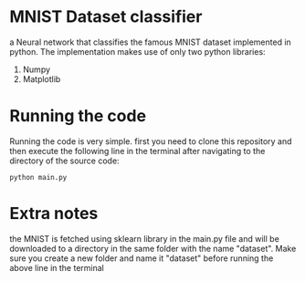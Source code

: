 # MNIST Dataset classifier

a Neural network that classifies the famous MNIST dataset implemented in python. The implementation makes use of only two python libraries:

1. Numpy 
2. Matplotlib

# Running the code

Running the code is very simple. first you need to clone this repository and then execute the following line in the terminal after navigating to the directory of the source code:

`python main.py`  


# Extra notes 

the MNIST is fetched using sklearn library in the main.py file and will be downloaded to a directory in the same folder with the name "dataset". Make sure you create a new folder and name it "dataset" before running the above line in the terminal

